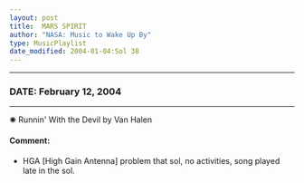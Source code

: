 ```yaml
---
layout: post
title:  MARS SPIRIT
author: "NASA: Music to Wake Up By"
type: MusicPlaylist
date_modified: 2004-01-04:Sol 38
---
```


----
### DATE: February 12, 2004
----
✺ Runnin' With the Devil by Van Halen

#### Comment:
* HGA [High Gain Antenna] problem that sol, no activities, song played late in the sol.

